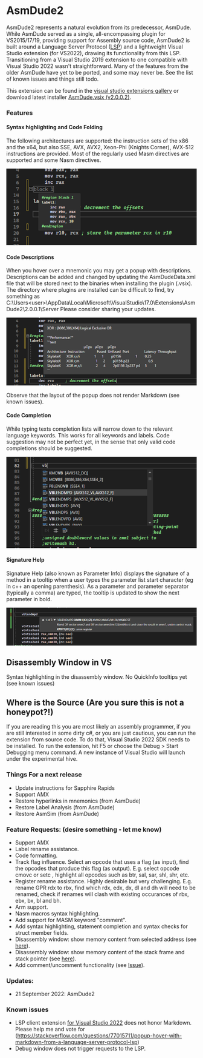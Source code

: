 # AsmDude2
AsmDude2 represents a natural evolution from its predecessor, AsmDude. While AsmDude served as a 
single, all-encompassing plugin for VS2015/17/19, providing support for Assembly source code, 
AsmDude2 is built around a Language Server Protocol ([LSP](https://microsoft.github.io/language-server-protocol/))
and a lightweight Visual Studio extension (for VS2022), drawing its functionality from this LSP. 
Transitioning from a Visual Studio 2019 extension to one compatible with Visual Studio 2022 wasn't 
straightforward. Many of the features from the older AsmDude have yet to be ported, and some may 
never be. See the list of known issues and things still todo.

This extension can be found in the [visual studio extensions gallery](https://visualstudiogallery.msdn.microsoft.com/ff839577-2b68-416a-b761-72f9b1ca7c8e)
or download latest installer [AsmDude.vsix (v2.0.0.2)](https://github.com/HJLebbink/asm-dude/releases/download/1.9.6.14/AsmDude.vsix). 

### Features

#### Syntax highlighting and Code Folding
The following architectures are supported: the instruction sets of the x86 and the x64, but also 
SSE, AVX, AVX2, Xeon-Phi (Knights Corner), AVX-512 instructions are provided.
Most of the regularly used Masm directives are supported and some Nasm directives. 

![label-analysis](https://github.com/HJLebbink/asm-dude/blob/master/Images/AsmDude2-syntax-highlighting.png?raw=true "Syntax highlighting")

#### Code Descriptions
When you hover over a mnemonic you may get a popup with descriptions. Descriptions can be added and changed by updating 
the AsmDudeData.xml file that will be stored next to the binaries when installing the plugin (.vsix). 
The directory where plugins are installed can be difficult to find, try something as C:\Users\<user>\AppData\Local\Microsoft\VisualStudio\17.0\Extensions\AsmDude2\2.0.0.1\Server
Please consider sharing your updates.

![code-descriptions](https://github.com/HJLebbink/asm-dude/blob/master/Images/AsmDude2-descriptions.png?raw=true "Code descriptions")

Observe that the layout of the popup does not render Markdown (see known issues). 

#### Code Completion 
While typing texts completion lists will narrow down to the relevant language keywords. This works for all keywords and 
labels. Code suggestion may not be perfect yet, in the sense that only valid code completions should be suggested. 

![code-completion](https://github.com/HJLebbink/asm-dude/blob/master/Images/AsmDude2-code-completion.png?raw=true "Code Completion")

#### Signature Help
Signature Help (also known as Parameter Info) displays the signature of a method in a tooltip when a user types the parameter list start character (eg in c++ an opening parenthesis). As a parameter and parameter separator (typically a comma) are typed, the tooltip is updated to show the next parameter in bold.

![label-analysis](https://github.com/HJLebbink/asm-dude/blob/master/Images/AsmDude2-signature-help.png?raw=true "Signature Help")

## Disassembly Window in VS
Syntax highlighting in the disassembly window. No QuickInfo tooltips yet (see known issues)

## Where is the Source (Are you sure this is not a honeypot?!)
If you are reading this you are most likely an assembly programmer, if you are still interested in some dirty c#, 
or you are just cautious, you can run the extension from source code. To do that, Visual Studio 2022 SDK needs to 
be installed. To run the extension, hit F5 or choose the Debug > Start Debugging menu command. A new instance of 
Visual Studio will launch under the experimental hive.

### Things For a next release
* Update instructions for Sapphire Rapids
* Support AMX
* Restore hyperlinks in mnemonics (from AsmDude)
* Restore Label Analysis (from AsmDude)
* Restore AsmSim (from AsmDude)

### Feature Requests: (desire something - let me know)
* Support AMX
* Label rename assistance.
* Code formatting.
* Track flag influence. Select an opcode that uses a flag (as input), find the opcodes that produce this flag (as output). E.g.  select opcode cmovc or setc , highlight all opcodes such as btr, sal, sar, shl, shr, etc.
* Register rename assistance. Highly desirable but very challenging. E.g. rename GPR rdx to rbx, find which rdx, edx, dx, dl and dh will need to be renamed, check if renames will clash with existing occurances of rbx, ebx, bx, bl and bh.
* Arm support.
* Nasm macros syntax highlighting.
* Add support for MASM keyword "comment".
* Add syntax highlighting, statement completion and syntax checks for struct member fields.
* Disassembly window: show memory content from selected address (see [here](https://github.com/HJLebbink/asm-dude/issues/72)).
* Disassembly window: show memory content of the stack frame and stack pointer (see [here](https://github.com/HJLebbink/asm-dude/issues/72)).
* Add comment/uncomment functionality (see [Issue](https://github.com/HJLebbink/asm-dude/issues/76)).

### Updates:
* 21 September 2022: AsmDude2

### Known issues
* LSP client extension [for Visual Studio 2022](https://www.nuget.org/packages/Microsoft.VisualStudio.LanguageServer.Protocol.Extensions) does not honor Markdown. Please help me and vote for (https://stackoverflow.com/questions/77015711/popup-hover-with-markdown-from-a-language-server-protocol-lsp)
* Debug window does not trigger requests to the LSP. 
